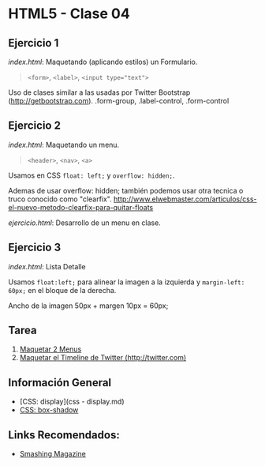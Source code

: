 # HTML5 - Clase 04

## Ejercicio 1

*index.html*: Maquetando (aplicando estilos) un Formulario.

> `<form>`, `<label>`, `<input type="text">`

Uso de clases similar a las usadas por Twitter Bootstrap (http://getbootstrap.com).
.form-group, .label-control, .form-control


## Ejercicio 2

*index.html*: Maquetando un menu.

> `<header>`, `<nav>`, `<a>`

Usamos en CSS `float: left;` y `overflow: hidden;`.

Ademas de usar overflow: hidden; también podemos usar otra tecnica o truco conocido como "clearfix".
http://www.elwebmaster.com/articulos/css-el-nuevo-metodo-clearfix-para-quitar-floats

*ejercicio.html*: Desarrollo de un menu en clase.


## Ejercicio 3

*index.html*: Lista Detalle

Usamos `float:left;` para alinear la imagen a la izquierda y `margin-left: 60px;` en el bloque de la derecha.

Ancho de la imagen 50px + margen 10px = 60px;


## Tarea
1. [Maquetar 2 Menus](tarea1)
2. [Maquetar el Timeline de Twitter (http://twitter.com)](tarea2)


## Información General
* [CSS: display](css - display.md)
* [CSS: box-shadow](http://librosweb.es/css_avanzado/capitulo_1/sombras.html)


## Links Recomendados:
* [Smashing Magazine](http://www.smashingmagazine.com/)